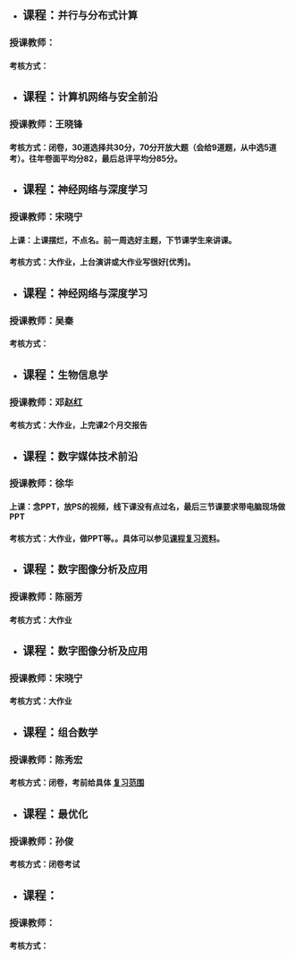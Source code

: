 + ## 课程：` 并行与分布式计算 `
### 授课教师：
#### 考核方式：

+ ## 课程：` 计算机网络与安全前沿 `
### 授课教师：王晓锋
#### 考核方式：闭卷，30道选择共30分，70分开放大题（会给9道题，从中选5道考）。往年卷面平均分82，最后总评平均分85分。

+ ## 课程：` 神经网络与深度学习 `
### 授课教师：宋晓宁
#### 上课：上课摆烂，不点名。前一周选好主题，下节课学生来讲课。
#### 考核方式：大作业，上台演讲或大作业写很好[优秀]。

+ ## 课程：` 神经网络与深度学习 `
### 授课教师：吴秦
#### 考核方式：

+ ## 课程：` 生物信息学 `
### 授课教师：邓赵红
#### 考核方式：大作业，上完课2个月交报告

+ ## 课程：` 数字媒体技术前沿 `
### 授课教师：徐华
#### 上课：念PPT，放PS的视频，线下课没有点过名，最后三节课要求带电脑现场做PPT
#### 考核方式：大作业，做PPT等。。具体可以参见[课程复习资料][SZMTJSQYZL]。

+ ## 课程：` 数字图像分析及应用 `
### 授课教师：陈丽芳
#### 考核方式：大作业

+ ## 课程：` 数字图像分析及应用 `
### 授课教师：宋晓宁
#### 考核方式：大作业

+ ## 课程：` 组合数学 `
### 授课教师：陈秀宏
#### 考核方式：闭卷，考前给具体 [ 复习范围 ][1]

+ ## 课程：`最优化`
### 授课教师：孙俊
#### 考核方式：闭卷考试

+ ## 课程：`  `
### 授课教师：
#### 考核方式：

[1]:https://github.com/gcw0618/JNU/tree/main/%E5%A4%8D%E4%B9%A0%E8%B5%84%E6%96%99/%E7%BB%84%E5%90%88%E6%95%B0%E5%AD%A6
[SZMTJSQYZL]:https://github.com/gcw0618/JNU/tree/main/%E5%A4%8D%E4%B9%A0%E8%B5%84%E6%96%99/%E6%95%B0%E5%AD%97%E5%AA%92%E4%BD%93%E6%8A%80%E6%9C%AF%E5%89%8D%E6%B2%BF-%E5%BE%90%E5%8D%8E

